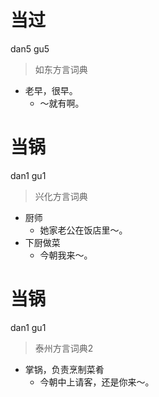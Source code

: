 # 当过
dan5 gu5
> 如东方言词典
- 老早，很早。
  - ～就有啊。

# 当锅
dan1 gu1
> 兴化方言词典
- 厨师
  - 她家老公在饭店里～。
- 下厨做菜
  - 今朝我来～。


# 当锅
dan1 gu1
> 泰州方言词典2
- 掌锅，负责烹制菜肴
  - 今朝中上请客，还是你来～。